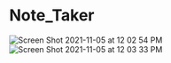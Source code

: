 # Note_Taker
 
![Screen Shot 2021-11-05 at 12 02 54 PM](https://user-images.githubusercontent.com/82245490/140541336-7679d493-1f28-459c-8e5a-b2de21e68925.png)
![Screen Shot 2021-11-05 at 12 03 33 PM](https://user-images.githubusercontent.com/82245490/140541392-f5683a4f-b98f-45f1-ac1e-85039bf84386.png)
